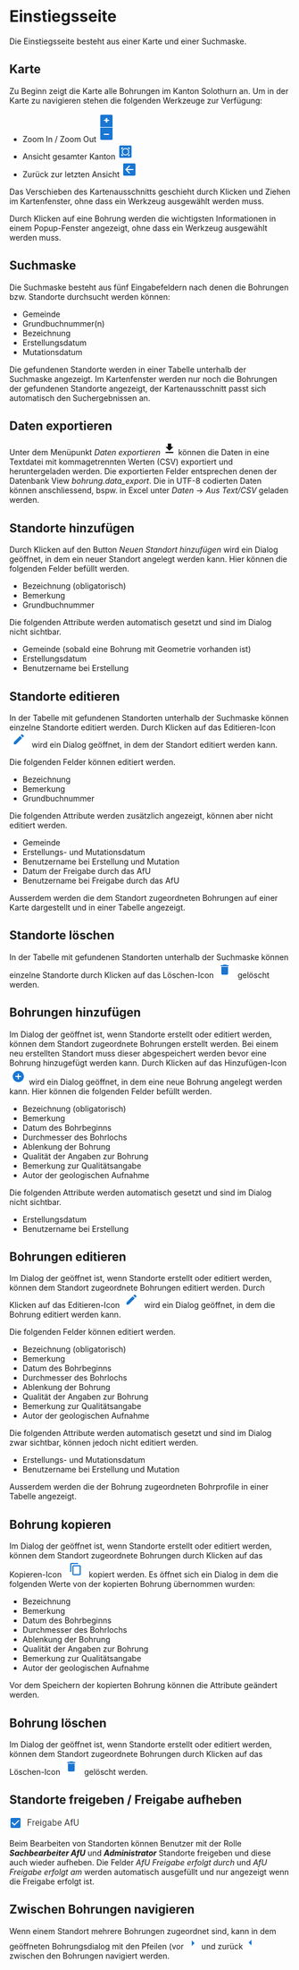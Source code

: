 # Einstiegsseite

Die Einstiegsseite besteht aus einer Karte und einer Suchmaske.

## Karte

Zu Beginn zeigt die Karte alle Bohrungen im Kanton Solothurn an. Um in der Karte zu navigieren stehen die folgenden Werkzeuge zur Verfügung:

* Zoom In / Zoom Out ![Zoom In / Zoom Out Icon](../images/zoom-icon.png)
* Ansicht gesamter Kanton ![Ansicht gesamter Kanton Icon](../images/all-out-icon.png)
* Zurück zur letzten Ansicht ![Zurück zur letzten Ansicht Icon](../images/back-icon.png)

Das Verschieben des Kartenausschnitts geschieht durch Klicken und Ziehen im Kartenfenster, ohne dass ein Werkzeug ausgewählt werden muss.

Durch Klicken auf eine Bohrung werden die wichtigsten Informationen in einem Popup-Fenster angezeigt, ohne dass ein Werkzeug ausgewählt werden muss.

## Suchmaske

Die Suchmaske besteht aus fünf Eingabefeldern nach denen die Bohrungen bzw. Standorte durchsucht werden können:

* Gemeinde
* Grundbuchnummer(n)
* Bezeichnung
* Erstellungsdatum
* Mutationsdatum

Die gefundenen Standorte werden in einer Tabelle unterhalb der Suchmaske angezeigt. Im Kartenfenster werden nur noch die Bohrungen der gefundenen Standorte angezeigt, der Kartenausschnitt passt sich automatisch den Suchergebnissen an.

## Daten exportieren

Unter dem Menüpunkt _Daten exportieren_ ![Daten exportieren](../images/file-download-icon.png) können die Daten in eine Textdatei mit kommagetrennten Werten (CSV) exportiert und heruntergeladen werden. Die exportierten Felder entsprechen denen der Datenbank View _bohrung.data_export_. Die in UTF-8 codierten Daten können anschliessend, bspw. in Excel unter _Daten_ -> _Aus Text/CSV_ geladen werden.

## Standorte hinzufügen

Durch Klicken auf den Button _Neuen Standort hinzufügen_ wird ein Dialog geöffnet, in dem ein neuer Standort angelegt werden kann. Hier können die folgenden Felder befüllt werden.

* Bezeichnung (obligatorisch)
* Bemerkung
* Grundbuchnummer

Die folgenden Attribute werden automatisch gesetzt und sind im Dialog nicht sichtbar.

* Gemeinde (sobald eine Bohrung mit Geometrie vorhanden ist)
* Erstellungsdatum
* Benutzername bei Erstellung

## Standorte editieren

In der Tabelle mit gefundenen Standorten unterhalb der Suchmaske können einzelne Standorte editiert werden. Durch Klicken auf das Editieren-Icon ![Editieren-Icon](../images/edit-icon.png) wird ein Dialog geöffnet, in dem der Standort editiert werden kann.

Die folgenden Felder können editiert werden.

* Bezeichnung
* Bemerkung
* Grundbuchnummer

Die folgenden Attribute werden zusätzlich angezeigt, können aber nicht editiert werden.

* Gemeinde
* Erstellungs- und Mutationsdatum
* Benutzername bei Erstellung und Mutation
* Datum der Freigabe durch das AfU
* Benutzername bei Freigabe durch das AfU

Ausserdem werden die dem Standort zugeordneten Bohrungen auf einer Karte dargestellt und in einer Tabelle angezeigt.

## Standorte löschen

In der Tabelle mit gefundenen Standorten unterhalb der Suchmaske können einzelne Standorte durch Klicken auf das Löschen-Icon ![Löschen-Icon](../images/delete-icon.png) gelöscht werden.

## Bohrungen hinzufügen

Im Dialog der geöffnet ist, wenn Standorte erstellt oder editiert werden, können dem Standort zugeordnete Bohrungen erstellt werden. Bei einem neu erstellten Standort muss dieser abgespeichert werden bevor eine Bohrung hinzugefügt werden kann.
Durch Klicken auf das Hinzufügen-Icon ![Hinzufügen-Icon](../images/add-icon.png) wird ein Dialog geöffnet, in dem eine neue Bohrung angelegt werden kann. Hier können die folgenden Felder befüllt werden.

* Bezeichnung (obligatorisch)
* Bemerkung
* Datum des Bohrbeginns
* Durchmesser des Bohrlochs
* Ablenkung der Bohrung
* Qualität der Angaben zur Bohrung
* Bemerkung zur Qualitätsangabe
* Autor der geologischen Aufnahme

Die folgenden Attribute werden automatisch gesetzt und sind im Dialog nicht sichtbar.

* Erstellungsdatum
* Benutzername bei Erstellung

## Bohrungen editieren

Im Dialog der geöffnet ist, wenn Standorte erstellt oder editiert werden, können dem Standort zugeordnete Bohrungen editiert werden.
Durch Klicken auf das Editieren-Icon ![Editieren-Icon](../images/edit-icon.png) wird ein Dialog geöffnet, in dem die Bohrung editiert werden kann.

Die folgenden Felder können editiert werden.

* Bezeichnung (obligatorisch)
* Bemerkung
* Datum des Bohrbeginns
* Durchmesser des Bohrlochs
* Ablenkung der Bohrung
* Qualität der Angaben zur Bohrung
* Bemerkung zur Qualitätsangabe
* Autor der geologischen Aufnahme

Die folgenden Attribute werden automatisch gesetzt und sind im Dialog zwar sichtbar, können jedoch nicht editiert werden.

* Erstellungs- und Mutationsdatum
* Benutzername bei Erstellung und Mutation

Ausserdem werden die der Bohrung zugeordneten Bohrprofile in einer Tabelle angezeigt.

## Bohrung kopieren

Im Dialog der geöffnet ist, wenn Standorte erstellt oder editiert werden, können dem Standort zugeordnete Bohrungen durch Klicken auf das Kopieren-Icon ![Kopieren-Icon](../images/copy-icon.png) kopiert werden.
Es öffnet sich ein Dialog in dem die folgenden Werte von der kopierten Bohrung übernommen wurden: 

* Bezeichnung
* Bemerkung
* Datum des Bohrbeginns
* Durchmesser des Bohrlochs
* Ablenkung der Bohrung
* Qualität der Angaben zur Bohrung
* Bemerkung zur Qualitätsangabe
* Autor der geologischen Aufnahme

Vor dem Speichern der kopierten Bohrung können die Attribute geändert werden.

## Bohrung löschen

Im Dialog der geöffnet ist, wenn Standorte erstellt oder editiert werden, können dem Standort zugeordnete Bohrungen durch Klicken auf das Löschen-Icon ![Löschen-Icon](../images/delete-icon.png) gelöscht werden.

## Standorte freigeben / Freigabe aufheben

![Freigabe AfU](../images/freigabe-afu-icon.png)

Beim Bearbeiten von Standorten können Benutzer mit der Rolle **_Sachbearbeiter AfU_** und **_Administrator_** Standorte freigeben und diese auch wieder aufheben. Die Felder _AfU Freigabe erfolgt durch_ und _AfU Freigabe erfolgt am_ werden automatisch ausgefüllt und nur angezeigt wenn die Freigabe erfolgt ist.

## Zwischen Bohrungen navigieren

Wenn einem Standort mehrere Bohrungen zugeordnet sind, kann in dem geöffneten Bohrungsdialog mit den Pfeilen (vor ![Zur-nächsten-Bohrung-Icon](../images/go-to-next-icon.png) und zurück ![Zur-vorherigen-Bohrung-Icon](../images/go-to-previous-icon.png) zwischen den Bohrungen navigiert werden.

